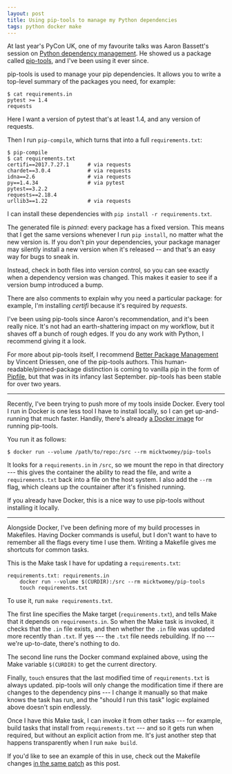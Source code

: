 ```yaml
---
layout: post
title: Using pip-tools to manage my Python dependencies
tags: python docker make
---
```


At last year's PyCon UK, one of my favourite talks was Aaron Bassett's session on [Python dependency management][bassett].
He showed us a package called [pip-tools][pip-tools], and I've been using it ever since.

pip-tools is used to manage your pip dependencies.
It allows you to write a top-level summary of the packages you need, for example:

```console
$ cat requirements.in
pytest >= 1.4
requests
```

Here I want a version of pytest that's at least 1.4, and any version of requests.

Then I run `pip-compile`, which turns that into a full `requirements.txt`:

```console
$ pip-compile
$ cat requirements.txt
certifi==2017.7.27.1      # via requests
chardet==3.0.4            # via requests
idna==2.6                 # via requests
py==1.4.34                # via pytest
pytest==3.2.2
requests==2.18.4
urllib3==1.22             # via requests
```

I can install these dependencies with `pip install -r requirements.txt`.

The generated file is *pinned*: every package has a fixed version.
This means that I get the same versions whenever I run `pip install`, no matter what the new version is.
If you don't pin your dependencies, your package manager may silently install a new version when it's released -- and that's an easy way for bugs to sneak in.

Instead, check in both files into version control, so you can see exactly when a dependency version was changed.
This makes it easier to see if a version bump introduced a bump.

There are also comments to explain why you need a particular package: for example, I'm installing *certifi* because it's required by *requests*.

I've been using pip-tools since Aaron's recommendation, and it's been really nice.
It's not had an earth-shattering impact on my workflow, but it shaves off a bunch of rough edges.
If you do any work with Python, I recommend giving it a look.

For more about pip-tools itself, I recommend [Better Package Management][pkgmgmt] by Vincent Driessen, one of the pip-tools authors.
This human-readable/pinned-package distinction is coming to vanilla pip in the form of [Pipfile][pipfile], but that was in its infancy last September.
pip-tools has been stable for over two years.

---

Recently, I've been trying to push more of my tools inside Docker.
Every tool I run in Docker is one less tool I have to install locally, so I can get up-and-running that much faster.
Handily, there's already [a Docker image][docker] for running pip-tools.

You run it as follows:

```console
$ docker run --volume /path/to/repo:/src --rm micktwomey/pip-tools
```

It looks for a `requirements.in` in `/src`, so we mount the repo in that directory --- this gives the container the ability to read the file, and write a `requirements.txt` back into a file on the host system.
I also add the `--rm` flag, which cleans up the countainer after it's finished running.

If you already have Docker, this is a nice way to use pip-tools without installing it locally.

---

Alongside Docker, I've been defining more of my build processes in Makefiles.
Having Docker commands is useful, but I don't want to have to remember all the flags every time I use them.
Writing a Makefile gives me shortcuts for common tasks.

This is the Make task I have for updating a `requirements.txt`:

```make
requirements.txt: requirements.in
	docker run --volume $(CURDIR):/src --rm micktwomey/pip-tools
	touch requirements.txt
```

To use it, run `make requirements.txt`.

The first line specifies the Make target (`requirements.txt`), and tells Make that it depends on `requirements.in`.
So when the Make task is invoked, it checks that the `.in` file exists, and then whether the `.in` file was updated more recently than `.txt`.
If yes --- the `.txt` file needs rebuilding.
If no --- we're up-to-date, there's nothing to do.

The second line runs the Docker command explained above, using the Make variable `$(CURDIR)` to get the current directory.

Finally, `touch` ensures that the last modified time of `requirements.txt` is always updated.
pip-tools will only change the modification time if there are changes to the dependency pins --- I change it manually so that make knows the task has run, and the "should I run this task" logic explained above doesn't spin endlessly.

Once I have this Make task, I can invoke it from other tasks --- for example, build tasks that install from `requirements.txt` --- and so it gets run when required, but without an explicit action from me.
It's just another step that happens transparently when I run `make build`.

If you'd like to see an example of this in use, check out the Makefile changes [in the same patch][patch] as this post.

[bassett]: http://2016.pyconuk.org/talks/avoiding-the-left-pad-problem-how-to-secure-your-pip-install-process/
[pip-tools]: https://pypi.org/project/pip-tools/
[pkgmgmt]: http://nvie.com/posts/better-package-management/
[pipfile]: https://github.com/pypa/pipfile
[docker]: https://hub.docker.com/r/micktwomey/pip-tools/
[patch]: https://github.com/alexwlchan/alexwlchan.net/pull/58/files
